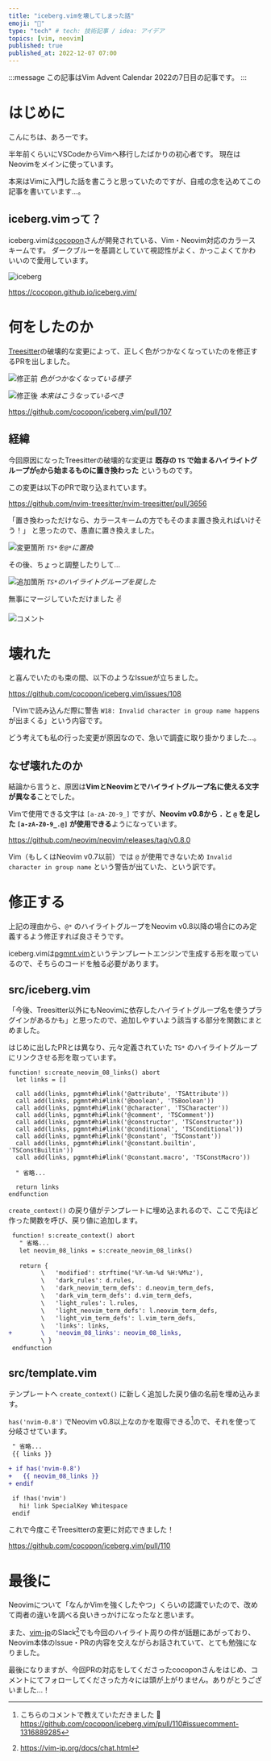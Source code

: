 ```yaml
---
title: "iceberg.vimを壊してしまった話"
emoji: "🙏"
type: "tech" # tech: 技術記事 / idea: アイデア
topics: [vim, neovim]
published: true
published_at: 2022-12-07 07:00
---
```


:::message
この記事はVim Advent Calendar 2022の7日目の記事です。
:::

# はじめに

こんにちは、あろーです。

半年前くらいにVSCodeからVimへ移行したばかりの初心者です。
現在はNeovimをメインに使っています。

本来はVimに入門した話を書こうと思っていたのですが、自戒の念を込めてこの記事を書いています…。

## iceberg.vimって？

iceberg.vimは[cocopon](https://github.com/cocopon)さんが開発されている、Vim・Neovim対応のカラースキームです。
ダークブルーを基調としていて視認性がよく、かっこよくてかわいいので愛用しています。

![iceberg](/images/324f3a00c3ca59/iceberg.png)

https://cocopon.github.io/iceberg.vim/

# 何をしたのか

[Treesitter](https://github.com/nvim-treesitter/nvim-treesitter)の破壊的な変更によって、正しく色がつかなくなっていたのを修正するPRを出しました。

![修正前](/images/324f3a00c3ca59/before.png)
_色がつかなくなっている様子_

![修正後](/images/324f3a00c3ca59/after.png)
_本来はこうなっているべき_

https://github.com/cocopon/iceberg.vim/pull/107

## 経緯

今回原因になったTreesitterの破壊的な変更は **既存の `TS` で始まるハイライトグループが`@`から始まるものに置き換わった** というものです。

この変更は以下のPRで取り込まれています。

https://github.com/nvim-treesitter/nvim-treesitter/pull/3656

「置き換わっただけなら、カラースキームの方でもそのまま置き換えればいけそう！」
と思ったので、愚直に置き換えました。

![変更箇所](/images/324f3a00c3ca59/diff_1.png)
_`TS*`を`@*`に置換_

その後、ちょっと調整したりして…

![追加箇所](/images/324f3a00c3ca59/diff_2.png)
_`TS*`のハイライトグループを戻した_

無事にマージしていただけました ✌️

![コメント](/images/324f3a00c3ca59/comment_1.png)

# 壊れた

と喜んでいたのも束の間、以下のようなIssueが立ちました。

https://github.com/cocopon/iceberg.vim/issues/108

「Vimで読み込んだ際に警告 `W18: Invalid character in group name happens` が出まくる」という内容です。

どう考えても私の行った変更が原因なので、急いで調査に取り掛かりました…。

## なぜ壊れたのか

結論から言うと、原因は**VimとNeovimとでハイライトグループ名に使える文字が異なる**ことでした。

Vimで使用できる文字は `[a-zA-Z0-9_]` ですが、**Neovim v0.8から `.` と `@` を足した `[a-zA-Z0-9_.@]` が使用できる**ようになっています。

https://github.com/neovim/neovim/releases/tag/v0.8.0

Vim（もしくはNeovim v0.7以前）では `@` が使用できないため `Invalid character in group name` という警告が出ていた、という訳です。

# 修正する

上記の理由から、`@*` のハイライトグループをNeovim v0.8以降の場合にのみ定義するよう修正すれば良さそうです。

iceberg.vimは[pgmnt.vim](https://github.com/cocopon/pgmnt.vim)というテンプレートエンジンで生成する形を取っているので、そちらのコードを触る必要があります。

## src/iceberg.vim

「今後、Treesitter以外にもNeovimに依存したハイライトグループ名を使うプラグインがあるかも」と思ったので、追加しやすいよう該当する部分を関数にまとめました。

はじめに出したPRとは異なり、元々定義されていた `TS*` のハイライトグループにリンクさせる形を取っています。

```vim:iceberg.vim
function! s:create_neovim_08_links() abort
  let links = []

  call add(links, pgmnt#hi#link('@attribute', 'TSAttribute'))
  call add(links, pgmnt#hi#link('@boolean', 'TSBoolean'))
  call add(links, pgmnt#hi#link('@character', 'TSCharacter'))
  call add(links, pgmnt#hi#link('@comment', 'TSComment'))
  call add(links, pgmnt#hi#link('@constructor', 'TSConstructor'))
  call add(links, pgmnt#hi#link('@conditional', 'TSConditional'))
  call add(links, pgmnt#hi#link('@constant', 'TSConstant'))
  call add(links, pgmnt#hi#link('@constant.builtin', 'TSConstBuiltin'))
  call add(links, pgmnt#hi#link('@constant.macro', 'TSConstMacro'))

  " 省略...

  return links
endfunction
```

`create_context()` の戻り値がテンプレートに埋め込まれるので、ここで先ほど作った関数を呼び、戻り値に追加します。

```diff vim:iceberg.vim
 function! s:create_context() abort
   " 省略...
   let neovim_08_links = s:create_neovim_08_links()
 
   return {
         \   'modified': strftime('%Y-%m-%d %H:%M%z'),
         \   'dark_rules': d.rules,
         \   'dark_neovim_term_defs': d.neovim_term_defs,
         \   'dark_vim_term_defs': d.vim_term_defs,
         \   'light_rules': l.rules,
         \   'light_neovim_term_defs': l.neovim_term_defs,
         \   'light_vim_term_defs': l.vim_term_defs,
         \   'links': links,
+        \   'neovim_08_links': neovim_08_links,
         \ }
 endfunction
```

## src/template.vim

テンプレートへ `create_context()` に新しく追加した戻り値の名前を埋め込みます。

`has('nvim-0.8')` でNeovim v0.8以上なのかを取得できる[^1]ので、それを使って分岐させています。

```diff vim:template.vim
 " 省略...
 {{ links }}

+ if has('nvim-0.8')
+   {{ neovim_08_links }}
+ endif

 if !has('nvim')
   hi! link SpecialKey Whitespace
 endif
```

これで今度こそTreesitterの変更に対応できました！

https://github.com/cocopon/iceberg.vim/pull/110

# 最後に

Neovimについて「なんかVimを強くしたやつ」くらいの認識でいたので、改めて両者の違いを調べる良いきっかけになったなと思います。

また、[vim-jp](https://vim-jp.org/)のSlack[^2]でも今回のハイライト周りの件が話題にあがっており、Neovim本体のIssue・PRの内容を交えながらお話されていて、とても勉強になりました。

最後になりますが、今回PRの対応をしてくださったcocoponさんをはじめ、コメントにてフォローしてくださった方々には頭が上がりません。ありがとうございました…！

[^1]: こちらのコメントで教えていただきました 🙏
https://github.com/cocopon/iceberg.vim/pull/110#issuecomment-1316889285
[^2]: https://vim-jp.org/docs/chat.html

